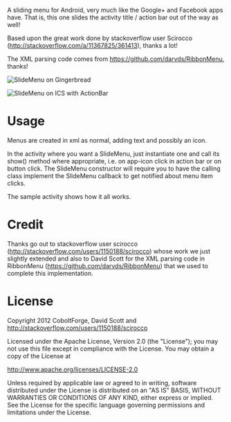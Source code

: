 A sliding menu for Android, very much like the Google+ and Facebook apps have.
That is, this one slides the activity title / action bar out of the way as well!

Based upon the great work done by stackoverflow user Scirocco (http://stackoverflow.com/a/11367825/361413),
thanks a lot!

The XML parsing code comes from https://github.com/darvds/RibbonMenu, thanks!

![SlideMenu on Gingerbread](https://github.com/bk138/LibSlideMenu/raw/master/screenshot1.png)

![SlideMenu on ICS with ActionBar](https://github.com/bk138/LibSlideMenu/raw/master/screenshot2.png)

Usage
=====

Menus are created in xml as normal, adding text and possibly an icon.

In the activity where you want a SlideMenu, just instantiate one and call its
show() method where appropriate, i.e. on app-icon click in action bar or on button
click. The SlideMenu constructor will require you to have the calling class implement
the SlideMenu callback to get notified about menu item clicks.

The sample activity shows how it all works.


Credit
======

Thanks go out to stackoverflow user scirocco (http://stackoverflow.com/users/1150188/scirocco)
whose work we just slightly extended and also to David Scott for the XML parsing code in RibbonMenu
(https://github.com/darvds/RibbonMenu) that we used to complete this implementation.


License
=======

Copyright 2012 CoboltForge, David Scott and http://stackoverflow.com/users/1150188/scirocco

Licensed under the Apache License, Version 2.0 (the "License");
you may not use this file except in compliance with the License.
You may obtain a copy of the License at

   http://www.apache.org/licenses/LICENSE-2.0

Unless required by applicable law or agreed to in writing, software
distributed under the License is distributed on an "AS IS" BASIS,
WITHOUT WARRANTIES OR CONDITIONS OF ANY KIND, either express or implied.
See the License for the specific language governing permissions and
limitations under the License.